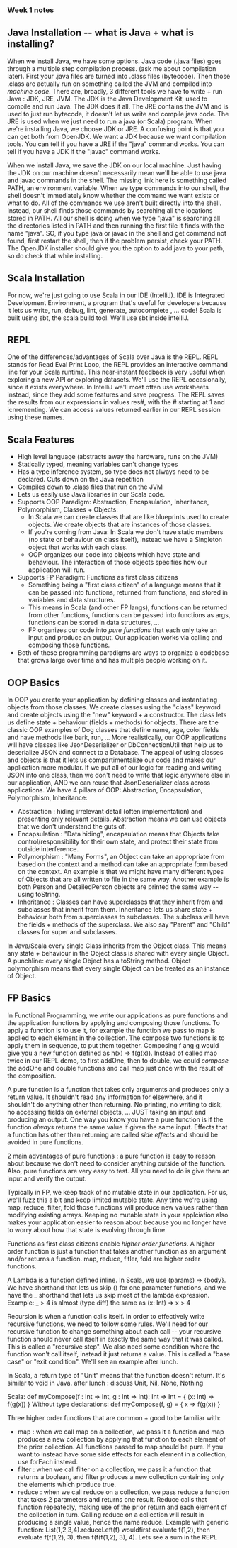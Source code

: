 ### Week 1 notes

## Java Installation -- what is Java + what is installing?

When we install Java, we have some options.  Java code (.java files) goes through a multiple step compilation process. (ask me about compilation later).  First your .java files are turned into .class files (bytecode).  Then those .class are actually run on something called the JVM and compiled into *machine code*.  There are, broadly, 3 different tools we have to write + run Java : JDK, JRE, JVM.  The JDK is the Java Development Kit, used to compile and run Java.  The JDK does it all.  The JRE contains the JVM and is used to just run bytecode, it doesn't let us write and compile java code.  The JRE is used when we just need to run a java (or Scala) program.  When we're installing Java, we choose JDK or JRE.  A confusing point is that you can get both from OpenJDK.  We want a JDK because we want compilation tools.  You can tell if you have a JRE if the "java" command works.  You can tell if you have a JDK if the "javac" command works.

When we install Java, we save the JDK on our local machine.  Just having the JDK on our machine doesn't necessarily mean we'll be able to use java and javac commands in the shell.  The missing link here is something called PATH, an environment variable.  When we type commands into our shell, the shell doesn't immediately know whether the command we want exists or what to do.  All of the commands we use aren't built directly into the shell.  Instead, our shell finds those commands by searching all the locations stored in PATH.  All our shell is doing when we type "java" is searching all the directories listed in PATH and then running the first file it finds with the name "java".  SO, if you type java or javac in the shell and get command not found, first restart the shell, then if the problem persist, check your PATH.  The OpenJDK installer should give you the option to add java to your path, so do check that while installing.

## Scala Installation

For now, we're just going to use Scala in our IDE (IntelliJ).  IDE is Integrated Development Environment, a program that's useful for developers because it lets us write, run, debug, lint, generate, autocomplete , ... code!  Scala is built using sbt, the scala build tool.  We'll use sbt inside intelliJ.

## REPL

One of the differences/advantages of Scala over Java is the REPL.  REPL stands for Read Eval Print Loop, the REPL provides an interactive command line for your Scala runtime.  This near-instant feedback is very useful when exploring a new API or exploring datasets.  We'll use the REPL occasionally, since it exists everywhere.  In IntelliJ we'll most often use worksheets instead, since they add some features and save progress.  The REPL saves the results from our expressions in values res#, with the # starting at 1 and icnrementing.  We can access
values returned earlier in our REPL session using these names.

## Scala Features

- High level language (abstracts away the hardware, runs on the JVM)
- Statically typed, meaning variables can't change types
- Has a type inference system, so type does not always need to be declared.  Cuts down on the Java repetition
- Compiles down to .class files that run on the JVM
- Lets us easily use Java libraries in our Scala code.
- Supports OOP Paradigm: Abstraction, Encapsulation, Inheritance, Polymorphism, Classes + Objects:
  - In Scala we can create classes that are like blueprints used to create objects.  We create objects that are instances of those classes.
  - If you're coming from Java: In Scala we don't have static members (no state or behaviour on class itself), instead we have a Singleton object that works with each class.
  - OOP organizes our code into objects which have state and behaviour.  The interaction of those objects specifies how our application will run.
- Supports FP Paradigm: Functions as first class citizens
  - Something being a "first class citizen" of a language means that it can be passed into functions, returned from functions, and stored in variables and data structures.
  - This means in Scala (and other FP langs), functions can be returned from other functions, functions can be passed into functions as args, functions can be stored in data structures, ...
  - FP organizes our code into *pure functions* that each only take an input and produce an output.  Our application works via calling and composing those functions.
- Both of these programming paradigms are ways to organize a codebase that grows large over time and has multiple people working on it.

## OOP Basics

In OOP you create your application by defining classes and instantiating objects from those classes.  We create classes using the "class" keyword and create objects using the "new" keyword + a constructor.  The class lets us define state + behaviour (fields + methods) for objects.
There are the classic OOP examples of Dog classes that define name, age, color fields and have methods like bark, run, ...
More realistically, our OOP applications will have classes like JsonDeserializer or DbConnectionUtil that help us to deserialize JSON and connect to a Database.
The appeal of using classes and objects is that it lets us compartimentalize our code and makes our application more modular.  If we put all of our logic for reading and writing JSON into one class, then we don't need to write that logic anywhere else in our application, AND we can reuse that JsonDeserializer class across applications.  We have 4 pillars of OOP: Abstraction, Encapsulation, Polymorphism, Inheritance:
- Abstraction : hiding irrelevant detail (often implementation) and presenting only relevant details.  Abstraction means we can use objects that we don't understand the guts of.
- Encapsulation : "Data hiding", encapsulation means that Objects take control/responsibility for their own state, and protect their state from outside interference.
- Polymorphism : "Many Forms", an Object can take an appropriate from based on the context and a method can take an appropriate form based on the context.  An example is that we might have many different types of Objects that are all written to file in the same way.  Another example is both Person and DetailedPerson objects are printed the same way -- using toString.
- Inheritance : Classes can have superclasses that they inherit from and subclasses that inherit from them.  Inheritance lets us share state + behaviour both from superclasses to subclasses.  The subclass will have the fields + methods of the superclass.  We also say "Parent" and "Child" classes for super and subclasses.

In Java/Scala every single Class inherits from the Object class.  This means any state + behaviour in the Object class is shared with every single Object.  A punchline: every single Object has a toString method.  Object polymorphism means that every single Object can be treated as an instance of Object.

## FP Basics

In Functional Programming, we write our applications as pure functions and the application functions by applying and composing those functions.  To apply a function is to use it, for example the function we pass to map is applied to each element in the collection.  The compose two functions is to apply them in sequence, to put them together.  Composing f ang g would give you a new function defined as h(x) => f(g(x)).  Instead of called map twice in our REPL demo, to first addOne, then to double, we could *compose* the addOne and double functions and call map just once with the result of the composition.

A pure function is a function that takes only arguments and produces only a return value.  It shouldn't read any information for elsewhere, and it shouldn't do anything other than returning.  No printing, no writing to disk, no accessing fields on external objects, ... JUST taking an input and producing an output.  One way you know you have a pure function is if the function *always* returns the same value if given the same input.  Effects that a function has other than returning are called *side effects* and should be avoided in pure functions.

2 main advantages of pure functions : a pure function is easy to reason about because we don't need to consider anything outside of the function.  Also, pure functions are very easy to test.  All you need to do is give them an input and verify the output.

Typically in FP, we keep track of no mutable state in our application.  For us, we'll fuzz this a bit and keep limited mutable state.  Any time we're using map, reduce, filter, fold those functions will produce new values rather than modifying existing arrays.  Keeping no mutable state in your applciation also makes your application easier to reason about because you no longer have to worry about how that state is evolving through time.

Functions as first class citizens enable *higher order functions*.  A higher order function is just a function that takes another function as an argument and/or returns a function.  map, reduce, fitler, fold are higher order functions.

A Lambda is a function defined inline.  In Scala, we use (params) => {body}.  We have shorthand that lets us skip () for one parameter functions, and we have the _ shorthand that lets us skip most of the lambda expression.  Example: _ > 4 is almost (type diff) the same as (x: Int) => x > 4

Recursion is when a function calls itself.  In order to effectively write recursive functions, we need to follow some rules.  We'll need for our recursive function to change something about each call -- your recursive function should never call itself in exactly the same way that it was called.  This is called a "recursive step".  We also need some condition where the function won't call itself, instead it just returns a value.  This is called a "base case" or "exit condition".  We'll see an example after lunch.

In Scala, a return type of "Unit" means that the function doesn't return.  It's similar to void in Java.  after lunch : discuss Unit, Nil, None, Nothing

Scala:
def myCompose(f : Int => Int, g : Int => Int): Int => Int = {
   (x: Int) => f(g(x))
}
Without type declarations:
def myCompose(f, g) = {
    x => f(g(x))
}

Three higher order functions that are common + good to be familiar with:
- map : when we call map on a collection, we pass it a function and map produces a new collection by applying that function to each element of the prior collection.  All functions passed to map should be pure.  If you want to instead have some side effects for each element in a collection, use forEach instead.
- filter : when we call filter on a collection, we pass it a function that returns a boolean, and filter produces a new collection containing only the elements which produce true.
- reduce : when we call reduce on a collection, we pass reduce a function that takes 2 parameters and returns one result.  Reduce calls that function repeatedly, making use of the prior return and each element of the collection in turn.  Calling reduce on a collection will result in producing a single value, hence the name reduce.  Example with generic function: List(1,2,3,4).reduceLeft(f) wouldfirst evaluate f(1,2), then evaluate f(f(1,2), 3), then f(f(f(1,2), 3), 4).  Lets see a sum in the REPL





